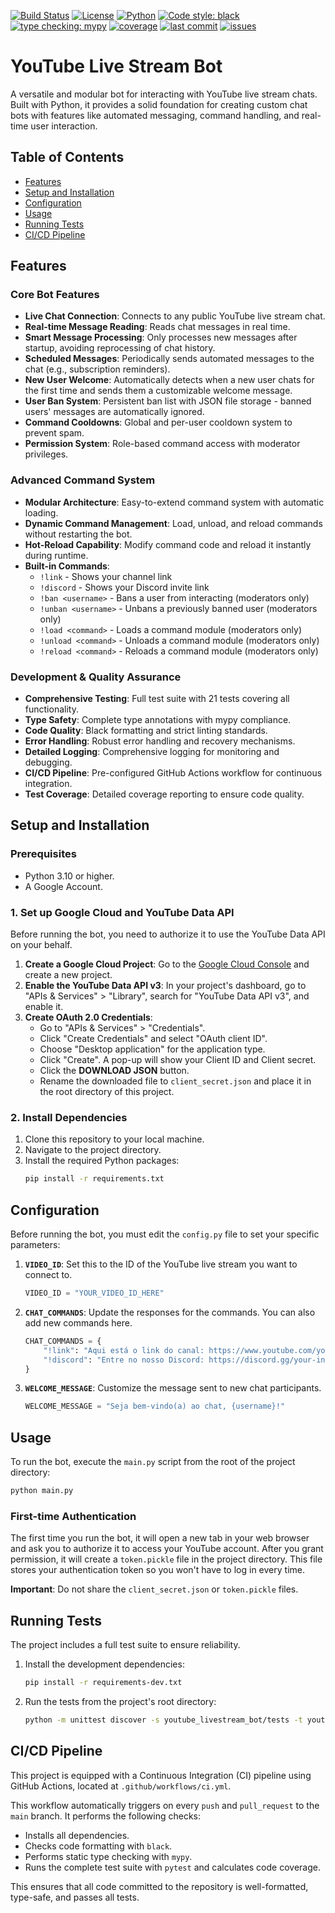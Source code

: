 [![Build Status](https://img.shields.io/github/actions/workflow/status/<user>/<repo>/ci.yml)](https://github.com/<user>/<repo>/actions)
[![License](https://img.shields.io/badge/license-MIT-informational)](./LICENSE)
[![Python](https://img.shields.io/badge/python-3.10%2B-blue)](https://www.python.org/downloads/)
[![Code style: black](https://img.shields.io/badge/code%20style-black-black)](https://github.com/psf/black)
[![type checking: mypy](https://img.shields.io/badge/type--checking-mypy-informational)](http://mypy-lang.org/)
[![coverage](https://img.shields.io/badge/coverage-xx%25-lightgrey)](https://github.com/<user>/<repo>)
[![last commit](https://img.shields.io/github/last-commit/<user>/<repo>)](https://github.com/<user>/<repo>/commits/main)
[![issues](https://img.shields.io/github/issues/<user>/<repo>)](https://github.com/<user>/<repo>/issues)

# YouTube Live Stream Bot

A versatile and modular bot for interacting with YouTube live stream chats. Built with Python, it provides a solid foundation for creating custom chat bots with features like automated messaging, command handling, and real-time user interaction.

## Table of Contents

- [Features](#features)
- [Setup and Installation](#setup-and-installation)
- [Configuration](#configuration)
- [Usage](#usage)
- [Running Tests](#running-tests)
- [CI/CD Pipeline](#cicd-pipeline)

## Features

### Core Bot Features
- **Live Chat Connection**: Connects to any public YouTube live stream chat.
- **Real-time Message Reading**: Reads chat messages in real time.
- **Smart Message Processing**: Only processes new messages after startup, avoiding reprocessing of chat history.
- **Scheduled Messages**: Periodically sends automated messages to the chat (e.g., subscription reminders).
- **New User Welcome**: Automatically detects when a new user chats for the first time and sends them a customizable welcome message.
- **User Ban System**: Persistent ban list with JSON file storage - banned users' messages are automatically ignored.
- **Command Cooldowns**: Global and per-user cooldown system to prevent spam.
- **Permission System**: Role-based command access with moderator privileges.

### Advanced Command System
- **Modular Architecture**: Easy-to-extend command system with automatic loading.
- **Dynamic Command Management**: Load, unload, and reload commands without restarting the bot.
- **Hot-Reload Capability**: Modify command code and reload it instantly during runtime.
- **Built-in Commands**:
  - `!link` - Shows your channel link
  - `!discord` - Shows your Discord invite link
  - `!ban <username>` - Bans a user from interacting (moderators only)
  - `!unban <username>` - Unbans a previously banned user (moderators only)
  - `!load <command>` - Loads a command module (moderators only)
  - `!unload <command>` - Unloads a command module (moderators only)
  - `!reload <command>` - Reloads a command module (moderators only)

### Development & Quality Assurance
- **Comprehensive Testing**: Full test suite with 21 tests covering all functionality.
- **Type Safety**: Complete type annotations with mypy compliance.
- **Code Quality**: Black formatting and strict linting standards.
- **Error Handling**: Robust error handling and recovery mechanisms.
- **Detailed Logging**: Comprehensive logging for monitoring and debugging.
- **CI/CD Pipeline**: Pre-configured GitHub Actions workflow for continuous integration.
- **Test Coverage**: Detailed coverage reporting to ensure code quality.

## Setup and Installation

### Prerequisites

- Python 3.10 or higher.
- A Google Account.

### 1. Set up Google Cloud and YouTube Data API

Before running the bot, you need to authorize it to use the YouTube Data API on your behalf.

1.  **Create a Google Cloud Project**: Go to the [Google Cloud Console](https://console.cloud.google.com/) and create a new project.
2.  **Enable the YouTube Data API v3**: In your project's dashboard, go to "APIs & Services" > "Library", search for "YouTube Data API v3", and enable it.
3.  **Create OAuth 2.0 Credentials**:
    -   Go to "APIs & Services" > "Credentials".
    -   Click "Create Credentials" and select "OAuth client ID".
    -   Choose "Desktop application" for the application type.
    -   Click "Create". A pop-up will show your Client ID and Client secret.
    -   Click the **DOWNLOAD JSON** button.
    -   Rename the downloaded file to `client_secret.json` and place it in the root directory of this project.

### 2. Install Dependencies

1.  Clone this repository to your local machine.
2.  Navigate to the project directory.
3.  Install the required Python packages:
    ```bash
    pip install -r requirements.txt
    ```

## Configuration

Before running the bot, you must edit the `config.py` file to set your specific parameters:

1.  **`VIDEO_ID`**: Set this to the ID of the YouTube live stream you want to connect to.
    ```python
    VIDEO_ID = "YOUR_VIDEO_ID_HERE"
    ```
2.  **`CHAT_COMMANDS`**: Update the responses for the commands. You can also add new commands here.
    ```python
    CHAT_COMMANDS = {
        "!link": "Aqui está o link do canal: https://www.youtube.com/your-channel",
        "!discord": "Entre no nosso Discord: https://discord.gg/your-invite"
    }
    ```
3.  **`WELCOME_MESSAGE`**: Customize the message sent to new chat participants.
    ```python
    WELCOME_MESSAGE = "Seja bem-vindo(a) ao chat, {username}!"
    ```

## Usage

To run the bot, execute the `main.py` script from the root of the project directory:

```bash
python main.py
```

### First-time Authentication

The first time you run the bot, it will open a new tab in your web browser and ask you to authorize it to access your YouTube account. After you grant permission, it will create a `token.pickle` file in the project directory. This file stores your authentication token so you won't have to log in every time.

**Important**: Do not share the `client_secret.json` or `token.pickle` files.

## Running Tests

The project includes a full test suite to ensure reliability.

1.  Install the development dependencies:
    ```bash
    pip install -r requirements-dev.txt
    ```
2.  Run the tests from the project's root directory:
    ```bash
    python -m unittest discover -s youtube_livestream_bot/tests -t youtube_livestream_bot
    ```

## CI/CD Pipeline

This project is equipped with a Continuous Integration (CI) pipeline using GitHub Actions, located at `.github/workflows/ci.yml`.

This workflow automatically triggers on every `push` and `pull_request` to the `main` branch. It performs the following checks:

-   Installs all dependencies.
-   Checks code formatting with `black`.
-   Performs static type checking with `mypy`.
-   Runs the complete test suite with `pytest` and calculates code coverage.

This ensures that all code committed to the repository is well-formatted, type-safe, and passes all tests.
